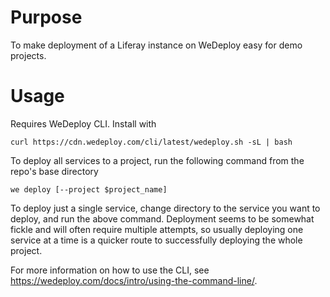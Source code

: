 # Purpose

To make deployment of a Liferay instance on WeDeploy easy for demo projects.

# Usage

Requires WeDeploy CLI. Install with

    curl https://cdn.wedeploy.com/cli/latest/wedeploy.sh -sL | bash

To deploy all services to a project, run the following command from the repo's base directory

    we deploy [--project $project_name]

To deploy just a single service, change directory to the service you want to deploy, and run the above command. Deployment seems to be somewhat fickle and will often require multiple attempts, so usually deploying one service at a time is a quicker route to successfully deploying the whole project.

For more information on how to use the CLI, see https://wedeploy.com/docs/intro/using-the-command-line/.
